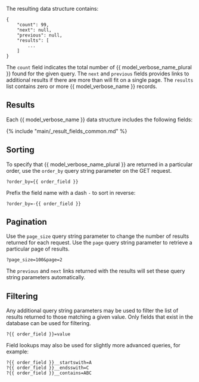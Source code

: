 The resulting data structure contains:

    {
        "count": 99, 
        "next": null, 
        "previous": null, 
        "results": [
            ...
        ]
    }

The `count` field indicates the total number of {{ model_verbose_name_plural }}
found for the given query.  The `next` and `previous` fields provides links to
additional results if there are more than will fit on a single page.  The
`results` list contains zero or more {{ model_verbose_name }} records.  

## Results

Each {{ model_verbose_name }} data structure includes the following fields:

{% include "main/_result_fields_common.md" %}

## Sorting

To specify that {{ model_verbose_name_plural }} are returned in a particular
order, use the `order_by` query string parameter on the GET request.

    ?order_by={{ order_field }}

Prefix the field name with a dash `-` to sort in reverse:

    ?order_by=-{{ order_field }}

## Pagination

Use the `page_size` query string parameter to change the number of results
returned for each request.  Use the `page` query string parameter to retrieve
a particular page of results.

    ?page_size=100&page=2

The `previous` and `next` links returned with the results will set these query
string parameters automatically.

## Filtering

Any additional query string parameters may be used to filter the list of
results returned to those matching a given value.  Only fields that exist in
the database can be used for filtering.

    ?{{ order_field }}=value

Field lookups may also be used for slightly more advanced queries, for example:

    ?{{ order_field }}__startswith=A
    ?{{ order_field }}__endsswith=C
    ?{{ order_field }}__contains=ABC
